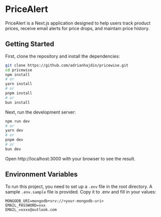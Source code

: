 # PriceAlert

PriceAlert is a Next.js application designed to help users track product prices, receive email alerts for price drops, and maintain price history.

## Getting Started

First, clone the repository and install the dependencies:

```bash
git clone https://github.com/adrianhajdin/pricewise.git
cd pricewise
npm install
# or
yarn install
# or
pnpm install
# or
bun install
```
Next, run the development server:

```bash
npm run dev
# or
yarn dev
# or
pnpm dev
# or
bun dev
```
Open http://localhost:3000 with your browser to see the result.

## Environment Variables
To run this project, you need to set up a `.env` file in the root directory. A sample `.env.sample` file is provided. Copy it to .env and fill in your values:

```
MONGODB_URI=mongodb+srv://<your-mongodb-uri>
EMAIL_PASSWORD=xxx
EMAIL_=xxxx@outlook.com
```
